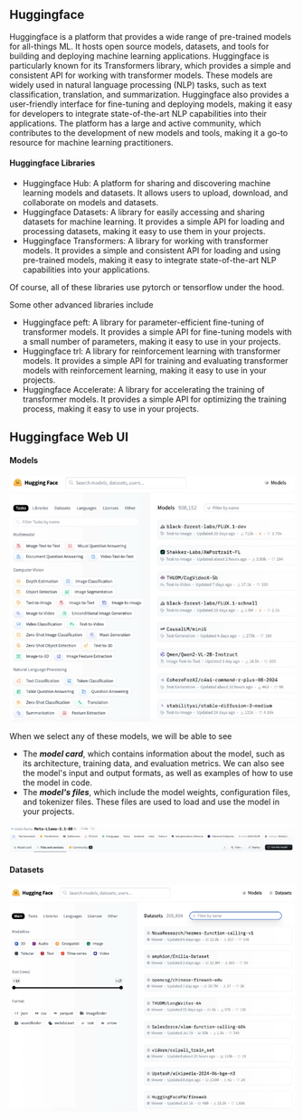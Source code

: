 ## Huggingface 


Huggingface is a platform that provides a wide range of pre-trained models for all-things ML. It hosts open source models, datasets, and tools for building and deploying machine learning applications. Huggingface is particularly known for its Transformers library, which provides a simple and consistent API for working with transformer models. These models are widely used in natural language processing (NLP) tasks, such as text classification, translation, and summarization. Huggingface also provides a user-friendly interface for fine-tuning and deploying models, making it easy for developers to integrate state-of-the-art NLP capabilities into their applications. The platform has a large and active community, which contributes to the development of new models and tools, making it a go-to resource for machine learning practitioners.

#### Huggingface Libraries

- Huggingface Hub: A platform for sharing and discovering machine learning models and datasets. It allows users to upload, download, and collaborate on models and datasets.
- Huggingface Datasets: A library for easily accessing and sharing datasets for machine learning. It provides a simple API for loading and processing datasets, making it easy to use them in your projects.
- Huggingface Transformers: A library for working with transformer models. It provides a simple and consistent API for loading and using pre-trained models, making it easy to integrate state-of-the-art NLP capabilities into your applications.

Of course, all of these libraries use pytorch or tensorflow under the hood. 


Some other advanced libraries include


- Huggingface peft: A library for parameter-efficient fine-tuning of transformer models. It provides a simple API for fine-tuning models with a small number of parameters, making it easy to use in your projects.
- Huggingface trl: A library for reinforcement learning with transformer models. It provides a simple API for training and evaluating transformer models with reinforcement learning, making it easy to use in your projects.
- Huggingface Accelerate: A library for accelerating the training of transformer models. It provides a simple API for optimizing the training process, making it easy to use in your projects.

## Huggingface Web UI 

#### Models

![alt text](image.png)

When we select any of these models, we will be able to see
- The ***model card***, which contains information about the model, such as its architecture, training data, and evaluation metrics. We can also see the model's input and output formats, as well as examples of how to use the model in code. 
- The ***model's files***, which include the model weights, configuration files, and tokenizer files. These files are used to load and use the model in your projects.

![alt text](image-1.png)


#### Datasets


![alt text](image-2.png)